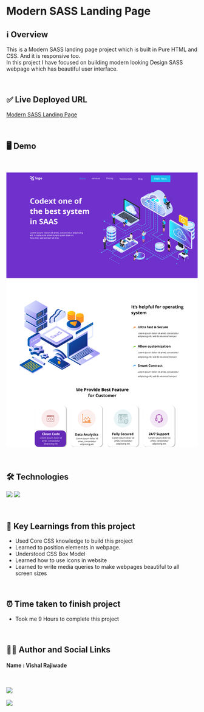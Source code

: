 
# **Modern SASS Landing Page**

## **ℹ️ Overview**

This is a Modern SASS landing page project which is built in Pure HTML and CSS. And it is responsive too. <br>
In this project I have focused on building modern looking Design SASS webpage which has beautiful user interface.

<br>

## **✅ Live Deployed URL**

[Modern SASS Landing Page](https://sasslandingvishal.netlify.app)

<br>

## **🖥 Demo**
<br>

![](./assets/13.png)

<br>

## **🛠 Technologies** 
![](https://img.shields.io/badge/HTML-239120?style=for-the-badge&logo=html5&logoColor=white)
![](https://img.shields.io/badge/CSS-239120?&style=for-the-badge&logo=css3&logoColor=white)

<br>

## **📖 Key Learnings from this project**

 - Used Core CSS knowledge to build this project
 - Learned to position elements in webpage.
 - Understood CSS Box Model
 - Learned how to use icons in website
 - Learned to write media queries to make webpages beautiful to all screen sizes
 
<br>

 ##  **⏰ Time taken to finish project**

- Took me 9 Hours to complete this project 

<br>

##  **👨‍💻 Author and Social Links**
#### **Name** : Vishal Rajiwade

<br>

[<img src="https://res.cloudinary.com/practicaldev/image/fetch/s--imBRhTaX--/c_limit%2Cf_auto%2Cfl_progressive%2Cq_auto%2Cw_880/https://img.shields.io/badge/LinkedIn-0077B5%3Fstyle%3Dfor-the-badge%26logo%3Dlinkedin%26logoColor%3Dwhite">](https://www.linkedin.com/in/vishal-rajiwade-2654a8184/)

[<img src="https://img.shields.io/badge/Instagram-E4405F?style=for-the-badge&logo=instagram&logoColor=white">](https://www.instagram.com/vishal_codes_7/)



